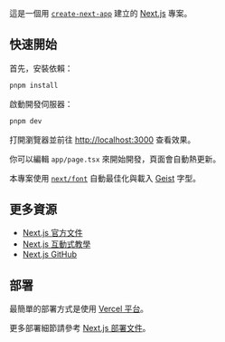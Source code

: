 這是一個用 [`create-next-app`](https://nextjs.org/docs/app/api-reference/cli/create-next-app) 建立的 [Next.js](https://nextjs.org) 專案。

## 快速開始

首先，安裝依賴：

```bash
pnpm install
```

啟動開發伺服器：

```bash
pnpm dev
```

打開瀏覽器並前往 [http://localhost:3000](http://localhost:3000) 查看效果。

你可以編輯 `app/page.tsx` 來開始開發，頁面會自動熱更新。

本專案使用 [`next/font`](https://nextjs.org/docs/app/building-your-application/optimizing/fonts) 自動最佳化與載入 [Geist](https://vercel.com/font) 字型。

## 更多資源

- [Next.js 官方文件](https://nextjs.org/docs)
- [Next.js 互動式教學](https://nextjs.org/learn)
- [Next.js GitHub](https://github.com/vercel/next.js)

## 部署

最簡單的部署方式是使用 [Vercel 平台](https://vercel.com/new?utm_medium=default-template&filter=next.js&utm_source=create-next-app&utm_campaign=create-next-app-readme)。

更多部署細節請參考 [Next.js 部署文件](https://nextjs.org/docs/app/building-your-application/deploying)。
